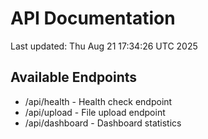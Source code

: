 # API Documentation

Last updated: Thu Aug 21 17:34:26 UTC 2025

## Available Endpoints
- /api/health - Health check endpoint
- /api/upload - File upload endpoint
- /api/dashboard - Dashboard statistics
